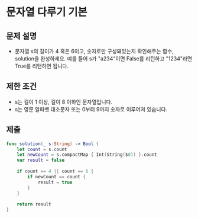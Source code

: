 # 문자열 다루기 기본
## 문제 설명
- 문자열 s의 길이가 4 혹은 6이고, 숫자로만 구성돼있는지 확인해주는 함수, solution을 완성하세요. 예를 들어 s가 "a234"이면 False를 리턴하고 "1234"라면 True를 리턴하면 됩니다.

## 제한 조건
- s는 길이 1 이상, 길이 8 이하인 문자열입니다.
- s는 영문 알파벳 대소문자 또는 0부터 9까지 숫자로 이루어져 있습니다.

## 제출

```swift
func solution(_ s:String) -> Bool {
    let count = s.count
    let newCount = s.compactMap { Int(String($0)) }.count
    var result = false
    
    if count == 4 || count == 6 {
        if newCount == count {
            result = true
        } 
    }
    
    return result
}
```
